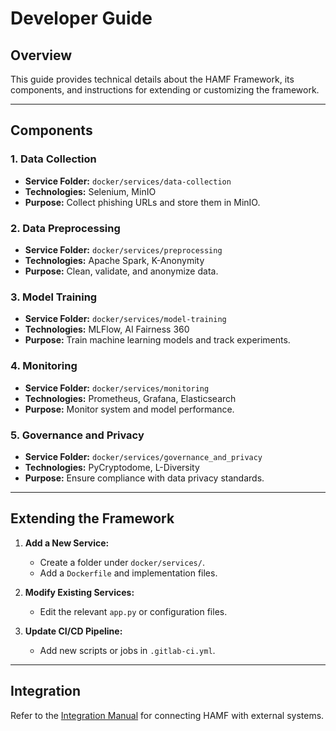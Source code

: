 # Developer Guide

## Overview
This guide provides technical details about the HAMF Framework, its components, and instructions for extending or customizing the framework.

---

## Components
### 1. **Data Collection**
- **Service Folder:** `docker/services/data-collection`
- **Technologies:** Selenium, MinIO
- **Purpose:** Collect phishing URLs and store them in MinIO.

### 2. **Data Preprocessing**
- **Service Folder:** `docker/services/preprocessing`
- **Technologies:** Apache Spark, K-Anonymity
- **Purpose:** Clean, validate, and anonymize data.

### 3. **Model Training**
- **Service Folder:** `docker/services/model-training`
- **Technologies:** MLFlow, AI Fairness 360
- **Purpose:** Train machine learning models and track experiments.

### 4. **Monitoring**
- **Service Folder:** `docker/services/monitoring`
- **Technologies:** Prometheus, Grafana, Elasticsearch
- **Purpose:** Monitor system and model performance.

### 5. **Governance and Privacy**
- **Service Folder:** `docker/services/governance_and_privacy`
- **Technologies:** PyCryptodome, L-Diversity
- **Purpose:** Ensure compliance with data privacy standards.

---

## Extending the Framework
1. **Add a New Service:**
   - Create a folder under `docker/services/`.
   - Add a `Dockerfile` and implementation files.

2. **Modify Existing Services:**
   - Edit the relevant `app.py` or configuration files.

3. **Update CI/CD Pipeline:**
   - Add new scripts or jobs in `.gitlab-ci.yml`.

---

## Integration
Refer to the [Integration Manual](INTEGRATION_MANUAL.md) for connecting HAMF with external systems.

